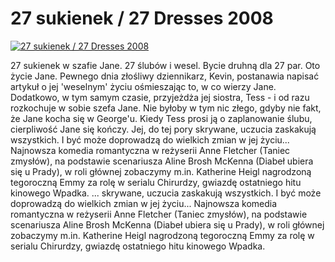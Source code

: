 27 sukienek / 27 Dresses 2008 
=============
[![27 sukienek / 27 Dresses 2008 ](http://vidos.pl/images/player.gif)](http://vidos.pl/27-sukienek-27-dresses-2008)

 27 sukienek w szafie Jane. 27 ślubów i wesel. Bycie druhną dla 27 par. Oto życie Jane. Pewnego dnia złośliwy dziennikarz, Kevin, postanawia napisać artykuł o jej 'weselnym' życiu ośmieszając to, w co wierzy Jane. Dodatkowo, w tym samym czasie, przyjeżdża jej siostra, Tess - i od razu rozkochuje w sobie szefa Jane. Nie byłoby w tym nic złego, gdyby nie fakt, że Jane kocha się w George'u. Kiedy Tess prosi ją o zaplanowanie ślubu, cierpliwość Jane się kończy. Jej, do tej pory skrywane, uczucia zaskakują wszystkich. I być może doprowadzą do wielkich zmian w jej życiu... Najnowsza komedia romantyczna w reżyserii Anne Fletcher (Taniec zmysłów), na podstawie scenariusza Aline Brosh McKenna (Diabeł ubiera się u Prady), w roli głównej zobaczymy m.in. Katherine Heigl nagrodzoną tegoroczną Emmy za rolę w serialu Chirurdzy, gwiazdę ostatniego hitu kinowego Wpadka.   ... skrywane, uczucia zaskakują wszystkich. I być może doprowadzą do wielkich zmian w jej życiu... Najnowsza komedia romantyczna w reżyserii Anne Fletcher (Taniec zmysłów), na podstawie scenariusza Aline Brosh McKenna (Diabeł ubiera się u Prady), w roli głównej zobaczymy m.in. Katherine Heigl nagrodzoną tegoroczną Emmy za rolę w serialu Chirurdzy, gwiazdę ostatniego hitu kinowego Wpadka.
